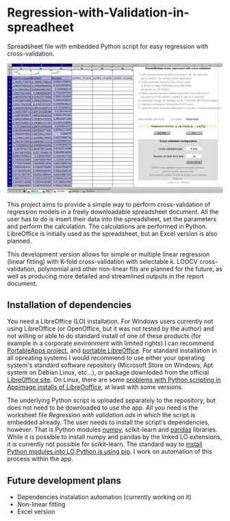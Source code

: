 # Regression-with-Validation-in-spreadheet
Spreadsheet file with embedded Python script for easy regression with cross-validation.

![screenshot v. 0.2a](https://github.com/tomas4/Regression-with-Validation-in-spreadheet/blob/main/screenshot-v0.2a.png)

This project aims to provide a simple way to perform cross-validation of regression models in a freely downloadable spreadsheet document. All the user has to do is insert their data into the spreadsheet, set the parameters and perform the calculation. The calculations are performed in Python. LibreOffice is initially used as the spreadsheet, but an Excel version is also planned.

This development version allows for simple or multiple linear regression (linear fitting) with K-fold cross-validation with selectable k. LOOCV cross-validation, polynomial and other non-linear fits are planned for the future, as well as producing more detailed and streamlined outputs in the report document.

## Installation of dependencies
You need a LibreOffice (LO) installation. For Windows users currently not using LibreOffice (or OpenOffice, but it was not tested by the author) and not willing or able to do standard install of one of these products (for example in a corporate environment with limited rights) I can recommend [PortableApps project](https://portableapps.com), and [portable LibreOffice](https://portableapps.com/apps/office/libreoffice_portable). For standard installation in all opreating systems I would recommend to use either your operating system's standard software repository (Microsoft Store on Windows, Apt system on Debian Linux, etc...), or package downloded from the official [LibreOffice site](https://www.libreoffice.org/). On Linux, there are some [problems with Python scripting in Appimage installs of LibreOoffice](https://duckduckgo.com/?t=midori&q=problems+with+Python+scripting+in+Appimage+installs+of+LibreOoffice&ia=web), at least with some versions.

The underlying Python script is uploaded separately to the repository, but does not need to be downloaded to use the app. All you need is the worksheet file _Regression with validation.ods_ in which the script is embedded already. The user needs to install the script's dependencies, however. That is Python modules [numpy](https://extensions.libreoffice.org/en/extensions/show/41995), scikit-learn and [pandas](https://extensions.libreoffice.org/en/extensions/show/41998) libraries. While it is possible to install numpy and pandas by the linked LO extensions, it is currently not possible for scikit-learn. The standard way to [install Python modules into LO Python is using pip](https://github.com/tomas4/Regression-with-Validation-in-spreadheet/edit/main/Installation-of-dependencies.md). I work on automation of this process within the app.

## Future development plans
* Dependencies instalation automation (currently working on it)
* Non-linear fitting
* Excel version
